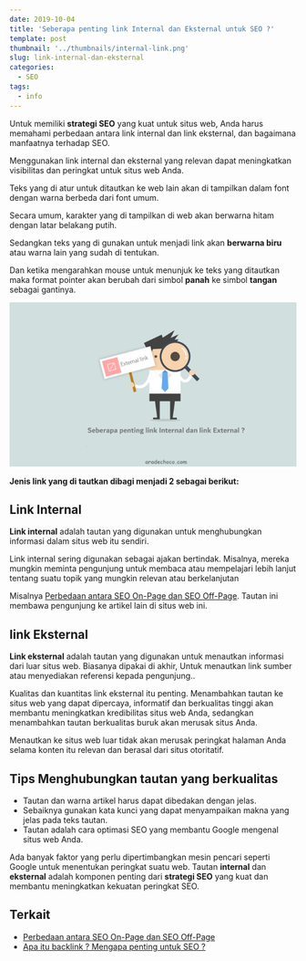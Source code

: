 ```yaml
---
date: 2019-10-04
title: 'Seberapa penting link Internal dan Eksternal untuk SEO ?'
template: post
thumbnail: '../thumbnails/internal-link.png'
slug: link-internal-dan-eksternal
categories:
  - SEO
tags:
  - info
---
```


Untuk memiliki **strategi SEO** yang kuat untuk situs web, Anda harus memahami perbedaan antara link internal dan link eksternal, dan bagaimana manfaatnya terhadap SEO. 

Menggunakan link internal dan eksternal yang relevan dapat meningkatkan visibilitas dan peringkat untuk situs web Anda.

Teks yang di atur untuk ditautkan ke web lain akan di tampilkan dalam font dengan warna berbeda dari font umum.

Secara umum, karakter yang di tampilkan di web akan berwarna hitam dengan latar belakang putih.

Sedangkan teks yang di gunakan untuk menjadi link akan **berwarna biru** atau warna lain yang sudah di tentukan.

Dan ketika mengarahkan mouse untuk menunjuk ke teks yang ditautkan maka format pointer akan berubah dari simbol **panah** ke simbol **tangan** sebagai gantinya.

![](../thumbnails/external-link.png)

**Jenis link yang di tautkan dibagi menjadi 2 sebagai berikut:**

## Link Internal 

**Link internal** adalah tautan yang digunakan untuk menghubungkan informasi dalam situs web itu sendiri. 

Link internal sering digunakan sebagai ajakan bertindak. Misalnya, mereka mungkin meminta pengunjung untuk membaca atau mempelajari lebih lanjut tentang suatu topik yang mungkin relevan atau berkelanjutan

Misalnya [Perbedaan antara SEO On-Page dan SEO Off-Page](https://www.aradechoco.com/seo-on-page-dan-seo-off-page/). Tautan ini membawa pengunjung ke artikel lain di situs web ini.

## link Eksternal

**Link eksternal** adalah tautan yang digunakan untuk menautkan informasi dari luar situs web. Biasanya dipakai di akhir, Untuk menautkan link sumber atau menyediakan referensi kepada pengunjung.. 

Kualitas dan kuantitas link eksternal itu penting. Menambahkan tautan ke situs web yang dapat dipercaya, informatif dan berkualitas tinggi akan membantu meningkatkan kredibilitas situs web Anda, sedangkan menambahkan tautan berkualitas buruk akan merusak situs Anda.

Menautkan ke situs web luar tidak akan merusak peringkat halaman Anda selama konten itu relevan dan berasal dari situs otoritatif.

## Tips Menghubungkan tautan yang berkualitas

- Tautan dan warna artikel harus dapat dibedakan dengan jelas. 
- Sebaiknya gunakan kata kunci yang dapat menyampaikan makna yang jelas pada teks tautan.
- Tautan adalah cara optimasi SEO yang membantu Google mengenal situs web Anda.

Ada banyak faktor yang perlu dipertimbangkan mesin pencari seperti Google untuk menentukan peringkat suatu web. Tautan **internal** dan **eksternal** adalah komponen penting dari **strategi SEO** yang kuat dan membantu meningkatkan kekuatan peringkat SEO.

## Terkait

- [Perbedaan antara SEO On-Page dan SEO Off-Page](https://www.aradechoco.com/seo-on-page-dan-seo-off-page/)
- [Apa itu backlink ? Mengapa penting untuk SEO ?](https://www.aradechoco.com/apa-itu-backlink/)
